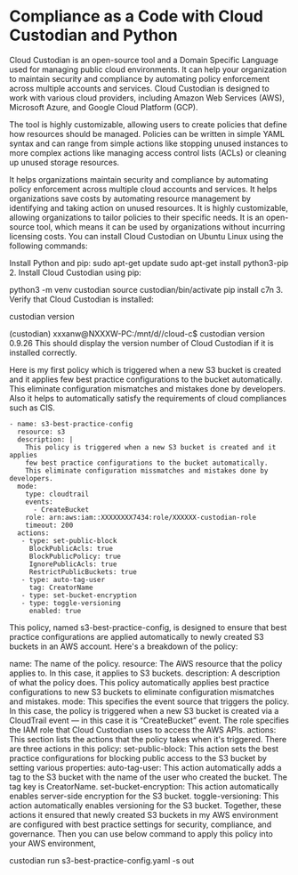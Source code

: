 # Compliance as a Code with Cloud Custodian and Python

Cloud Custodian is an open-source tool and a Domain Specific Language used for managing public cloud environments. It can help your organization to maintain security and compliance by automating policy enforcement across multiple accounts and services. Cloud Custodian is designed to work with various cloud providers, including Amazon Web Services (AWS), Microsoft Azure, and Google Cloud Platform (GCP).


The tool is highly customizable, allowing users to create policies that define how resources should be managed. Policies can be written in simple YAML syntax and can range from simple actions like stopping unused instances to more complex actions like managing access control lists (ACLs) or cleaning up unused storage resources.

It helps organizations maintain security and compliance by automating policy enforcement across multiple cloud accounts and services.
It helps organizations save costs by automating resource management by identifying and taking action on unused resources.
It is highly customizable, allowing organizations to tailor policies to their specific needs.
It is an open-source tool, which means it can be used by organizations without incurring licensing costs.
You can install Cloud Custodian on Ubuntu Linux using the following commands:

Install Python and pip:
sudo apt-get update
sudo apt-get install python3-pip
2. Install Cloud Custodian using pip:

python3 -m venv custodian
source custodian/bin/activate
pip install c7n
3. Verify that Cloud Custodian is installed:

custodian version


(custodian) xxxanw@NXXXW-PC:/mnt/d//cloud-c$ custodian version
0.9.26
This should display the version number of Cloud Custodian if it is installed correctly.

Here is my first policy which is triggered when a new S3 bucket is created and it applies few best practice configurations to the bucket automatically. This eliminate configuration mismatches and mistakes done by developers. Also it helps to automatically satisfy the requirements of cloud compliances such as CIS.

    - name: s3-best-practice-config
      resource: s3
      description: |
        This policy is triggered when a new S3 bucket is created and it applies
        few best practice configurations to the bucket automatically. 
        This eliminate configuration missmatches and mistakes done by developers.
      mode:
        type: cloudtrail
        events:
          - CreateBucket
        role: arn:aws:iam::XXXXXXXX7434:role/XXXXXX-custodian-role
        timeout: 200
      actions:
       - type: set-public-block
         BlockPublicAcls: true
         BlockPublicPolicy: true
         IgnorePublicAcls: true
         RestrictPublicBuckets: true
       - type: auto-tag-user
         tag: CreatorName
       - type: set-bucket-encryption
       - type: toggle-versioning
         enabled: true
This policy, named s3-best-practice-config, is designed to ensure that best practice configurations are applied automatically to newly created S3 buckets in an AWS account. Here's a breakdown of the policy:

name: The name of the policy.
resource: The AWS resource that the policy applies to. In this case, it applies to S3 buckets.
description: A description of what the policy does. This policy automatically applies best practice configurations to new S3 buckets to eliminate configuration mismatches and mistakes.
mode: This specifies the event source that triggers the policy. In this case, the policy is triggered when a new S3 bucket is created via a CloudTrail event — in this case it is “CreateBucket” event. The role specifies the IAM role that Cloud Custodian uses to access the AWS APIs.
actions: This section lists the actions that the policy takes when it's triggered. There are three actions in this policy:
set-public-block: This action sets the best practice configurations for blocking public access to the S3 bucket by setting various properties:
auto-tag-user: This action automatically adds a tag to the S3 bucket with the name of the user who created the bucket. The tag key is CreatorName.
set-bucket-encryption: This action automatically enables server-side encryption for the S3 bucket.
toggle-versioning: This action automatically enables versioning for the S3 bucket.
Together, these actions it ensured that newly created S3 buckets in my AWS environment are configured with best practice settings for security, compliance, and governance. Then you can use below command to apply this policy into your AWS environment,

custodian run s3-best-practice-config.yaml -s out

